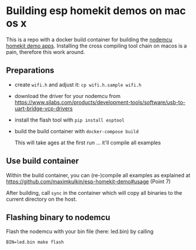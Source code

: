 # Building esp homekit demos on mac os x

This is a repo with a docker build container for building the [nodemcu homekit demo apps](https://github.com/maximkulkin/esp-homekit-demo). Installing the cross compiling tool chain on macos is a pain, therefore this work around.

## Preparations



- create `wifi.h` and adjust it: `cp wifi.h.sample wifi.h` 

- download the driver for your nodemcu from https://www.silabs.com/products/development-tools/software/usb-to-uart-bridge-vcp-drivers

- install the flash tool with `pip install esptool` 

- build the build container with `docker-compose build`

  This will take ages at the first run ... it'll compile all examples

  

## Use build container

Within the build container, you can (re-)compile all examples as explained at
https://github.com/maximkulkin/esp-homekit-demo#usage (Point 7)



After building, call `sync` in the container which will copy all binaries to the current directory on the host.



## Flashing binary to nodemcu

Flash the nodemcu with your bin file (here: led.bin) by calling

    BIN=led.bin make flash